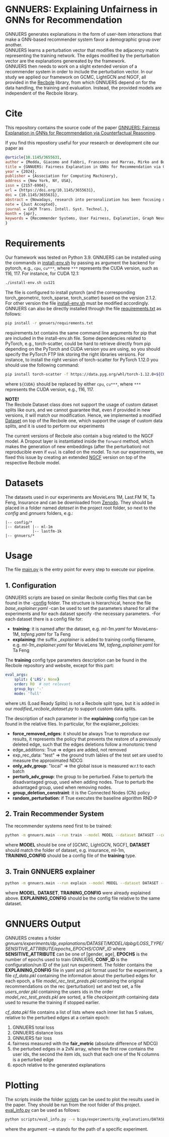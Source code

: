 # GNNUERS: Explaining Unfairness in GNNs for Recommendation

GNNUERS generates explanations in the form of user-item interactions that make
a GNN-based recommender system favor a demographic group over another. \
GNNUERS learns a perturbation vector that modifies the adjacency matrix representing
the training network. The edges modified by the perturbation vector are the explanations
genereated by the framework. \
GNNUERS then needs to work on a slight extended version of a recommender system
in order to include the perturbation vector. In our study we applied our framework on
GCMC, LightGCN and NGCF, all provided in the [Recbole](https://github.com/RUCAIBox/RecBole)
library, from which GNNUERS depend on for the data handling, the training and evaluation.
Instead, the provided models are independent of the Recbole library.

# Cite

This repository contains the source code of the paper [GNNUERS: Fairness Explanation in GNNs for Recommendation via Counterfactual Reasoning](https://dl.acm.org/doi/10.1145/3655631).

If you find this repostiory useful for your research or development cite our paper as

```bibtex
@article{10.1145/3655631,
author = {Medda, Giacomo and Fabbri, Francesco and Marras, Mirko and Boratto, Ludovico and Fenu, Gianni},
title = {GNNUERS: Fairness Explanation in GNNs for Recommendation via Counterfactual Reasoning},
year = {2024},
publisher = {Association for Computing Machinery},
address = {New York, NY, USA},
issn = {2157-6904},
url = {https://doi.org/10.1145/3655631},
doi = {10.1145/3655631},
abstract = {Nowadays, research into personalization has been focusing on explainability and fairness. Several approaches proposed in recent works are able to explain individual recommendations in a post-hoc manner or by explanation paths. However, explainability techniques applied to unfairness in recommendation have been limited to finding user/item features mostly related to biased recommendations. In this paper, we devised a novel algorithm that leverages counterfactuality methods to discover user unfairness explanations in the form of user-item interactions. In our counterfactual framework, interactions are represented as edges in a bipartite graph, with users and items as nodes. Our bipartite graph explainer perturbs the topological structure to find an altered version that minimizes the disparity in utility between the protected and unprotected demographic groups. Experiments on four real-world graphs coming from various domains showed that our method can systematically explain user unfairness on three state-of-the-art GNN-based recommendation models. Moreover, an empirical evaluation of the perturbed network uncovered relevant patterns that justify the nature of the unfairness discovered by the generated explanations. The source code and the preprocessed data sets are available at https://github.com/jackmedda/RS-BGExplainer.},
note = {Just Accepted},
journal = {ACM Trans. Intell. Syst. Technol.},
month = {apr},
keywords = {Recommender Systems, User Fairness, Explanation, Graph Neural Networks, Counterfactual Reasoning}
}
```

# Requirements
Our framework was tested on Python 3.9.
GNNUERS can be installed using the commands in [install-env.sh](install-env.sh) by passing as argument
the backend for pytorch, e.g., `cpu`, `cu***`, where `***` represents the
CUDA version, such as 116, 117. For instance, for CUDA 12.1:
```bash
./install-env.sh cu121
```
The file is configured to install pytorch (and the corresponding torch_geometric, torch_sparse, torch_scatter)
based on the version 2.1.2. For other version the file [install-env.sh](install-env.sh) must be modified accordingly.
GNNUERS can also be directly installed through the file [requirements.txt](gnnuers/requirements.txt) as follows:
```bash
pip install -r gnnuers/requirements.txt
```
requirements.txt contains the same command line arguments for pip that are included in the install-env.sh file.
Some dependencies related to PyTorch, e.g., torch-scatter, could be hard to retrieve
directly from pip depending on the PyTorch and CUDA version you are using, so you should
specify the PyTorch FTP link storing the right libraries versions.
For instance, to install the right version of torch-scatter for PyTorch 1.12.0
you should use the following command:
```bash
pip install torch-scatter -f https://data.pyg.org/whl/torch-1.12.0+${CUDA}.html
```
where `${CUDA}` should be replaced by either `cpu`, `cu***`, where `***` represents the
CUDA version, e.g., 116, 117.

__NOTE!__ \
The Recbole Dataset class does not support the usage of custom dataset splits like ours,
and we cannot guarantee that, even if provided in new versions, it will match our
modification. Hence, we implemented a modified [Dataset](gnnuers/data/dataset.py) on top of the Recbole one,
which support the usage of custom data splits, and it is used to perform our experiments

The current versions of Recbole also contain a bug related to the NGCF model. A Dropout layer is instantiated inside
the `forward` method, which makes the generation of new embeddings (after the perturbation) not reproducible
even if `eval` is called on the model. To run our experiments, we fixed this issue by creating an extended
[NGCF](gnnuers/models/ngcf.py) version on top of the respective Recbole model.

# Datasets

The datasets used in our experiments are MovieLens 1M, Last.FM 1K, Ta Feng, Insurance and
can be downloaded from [Zenodo](https://doi.org/10.5281/zenodo.7602406).
They should be placed in a folder named _dataset_ in the project root folder,
so next to the _config_ and _gnnuers_ folders, e.g.:
```
|-- config/*
|-- dataset |-- ml-1m
            |-- lastfm-1k
|-- gnnuers/*
```

# Usage

The file [main.py](gnnuers/main.py) is the entry point for every step to execute our pipeline.

## 1. Configuration

GNNUERS scripts are based on similar Recbole config files that can be found in the
-[config](config) folder. The structure is hierarchical, hence the file _base_explainer.yaml_
-can be used to set the parameters shared for all the experiments and for each dataset specify
-the necessary parameters.
-For each dataset there is a config file for:
- __training__: it is named after the dataset, e.g. _ml-1m.yaml_ for MovieLens-1M,
_tafeng.yaml_ for Ta Feng
- __explaining__: the suffix __explainer_ is added to training config filename, e.g.
_ml-1m_explainer.yaml_ for MovieLens 1M, _tafeng_explainer.yaml_ for Ta Feng

The __training__ config type parameters description can be found in the Recbole repository
and website, except for this part:
```yaml
eval_args:
    split: {'LRS': None}
    order: RO  # not relevant
    group_by: '-'
    mode: 'full'
```
where `LRS` (Load Ready Splits) is not a Recbole split type, but it is added in
our _modified_recbole_dataset.py_ to support custom data splits.

The description of each parameter in the __explaining__ config type can be found in the
relative files. In particular, for the explainer_policies:
- __force_removed_edges__: it should be always True to reproduce our results, it represents
the policy that prevents the restore of a previously deleted edge, such that the edges
deletions follow a monotonic trend
- edge_additions: True => edges are added, not removed
- exp_rec_data: "test" => the ground truth lables of the test set are used to measure the approximated NDCG
- __only_adv_group__: "local" => the global issue is measured w.r.t to each batch
- __perturb_adv_group__: the group to be perturbed. False to perturb the disadvantaged group, used when adding nodes.
  True to perturb the advantaged group, used when removing nodes.
- __group_deletion_constraint__: it is the Connected Nodes (CN) policy
- __random_perturbation__: if True executes the baseline algorithm RND-P

## 2. Train Recommender System

The recommender systems need first to be trained:
```bash
python -m gnnuers.main --run train --model MODEL --dataset DATASET --config_file_list config/TRAINING_CONFIG.yaml
```
where __MODEL__ should be one of [GCMC, LightGCN, NGCF], __DATASET__ should match the folder
of dataset, e.g. insurance, ml-1m, __TRAINING_CONFIG__ should be a config file of the
__training__ type.

## 3. Train GNNUERS explainer
```bash
python -m gnnuers.main --run explain --model MODEL --dataset DATASET --config_file_list config/TRAINING_CONFIG.yaml --explainer_config_file config/EXPLAINING_CONFIG.yaml --model_file saved/MODEL_FILE
```
where __MODEL__, __DATASET__, __TRAINING_CONFIG__ were already explained above.
__EXPLAINING_CONFIG__ should be the config file relative to the same dataset.

# GNNUERS Output

GNNUERS creates a folder
_gnnuers/experiments/dp_explanations/DATASET/MODEL/dpbg/LOSS_TYPE/SENSITIVE_ATTRIBUTE/epochs_EPOCHS/CONF_ID_
where __SENSITIVE_ATTRIBUTE__ can be one of [gender, age], __EPOCHS__ is the number of
epochs used to train GNNUERS, __CONF_ID__ is the configuration/run ID of the just run
experiment. The folder contains the __EXPLAINING_CONFIG__ file in yaml and pkl format used
for the experiment, a file _cf_data.pkl_ containing the information about the perturbed edges for each epoch,
a file _model_rec_test_preds.pkl_ containing the original recommendations on the rec (perturbation) set and
test set, a file _users_order_.pkl containing the users ids in the order _model_rec_test_preds.pkl_ are sorted,
a file _checkpoint.pth_ containing data used to resume the training if stopped earlier.

_cf_data.pkl_ file contains a list of lists where each inner list has 5 values, relative to the perturbed edges at a certain epoch:
1) GNNUERS total loss
2) GNNUERS distance loss
3) GNNUERS fair loss
4) fairness measured with the __fair_metric__ (absolute difference of NDCG)
5) the perturbed edges in a 2xN array, where the first row contains the user ids,
the second the item ids, such that each one of the N columns is a perturbed edge
6) epoch relative to the generated explanations

# Plotting

The scripts inside the folder [scripts](scripts) can be used to plot the
results used in the paper. They should be run from the root folder of this project.
[eval_info.py](scripts/eval_info.py) can be used as follows:
```bash
python scripts/eval_info.py --e biga/experiments/dp_explanations/DATASET/MODEL/dpbg/LOSS_TYPE/SENSITIVE_ATTRIBUTE/epochs_EPOCHS/CONF_ID
```
where the argument --e stands for the path of a specific experiment.

